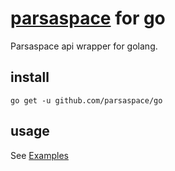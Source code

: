 # [parsaspace](https://parsaspace.com) for go

Parsaspace api wrapper for golang.

## install

```shell
go get -u github.com/parsaspace/go
```

## usage

See [Examples](github.com/parsaspace/go/master/examples/main.go)

